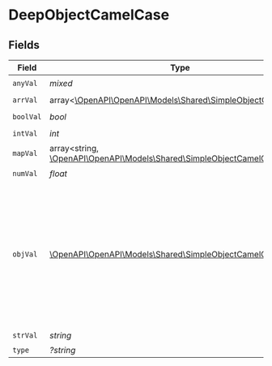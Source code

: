 # DeepObjectCamelCase


## Fields

| Field                                                                                                                                                             | Type                                                                                                                                                              | Required                                                                                                                                                          | Description                                                                                                                                                       | Example                                                                                                                                                           |
| ----------------------------------------------------------------------------------------------------------------------------------------------------------------- | ----------------------------------------------------------------------------------------------------------------------------------------------------------------- | ----------------------------------------------------------------------------------------------------------------------------------------------------------------- | ----------------------------------------------------------------------------------------------------------------------------------------------------------------- | ----------------------------------------------------------------------------------------------------------------------------------------------------------------- |
| `anyVal`                                                                                                                                                          | *mixed*                                                                                                                                                           | :heavy_check_mark:                                                                                                                                                | N/A                                                                                                                                                               |                                                                                                                                                                   |
| `arrVal`                                                                                                                                                          | array<[\OpenAPI\OpenAPI\Models\Shared\SimpleObjectCamelCase](../../Models/Shared/SimpleObjectCamelCase.md)>                                                       | :heavy_check_mark:                                                                                                                                                | N/A                                                                                                                                                               | ["...","..."]                                                                                                                                                     |
| `boolVal`                                                                                                                                                         | *bool*                                                                                                                                                            | :heavy_check_mark:                                                                                                                                                | N/A                                                                                                                                                               | true                                                                                                                                                              |
| `intVal`                                                                                                                                                          | *int*                                                                                                                                                             | :heavy_check_mark:                                                                                                                                                | N/A                                                                                                                                                               | 1                                                                                                                                                                 |
| `mapVal`                                                                                                                                                          | array<string, [\OpenAPI\OpenAPI\Models\Shared\SimpleObjectCamelCase](../../Models/Shared/SimpleObjectCamelCase.md)>                                               | :heavy_check_mark:                                                                                                                                                | N/A                                                                                                                                                               | {"key":"..."}                                                                                                                                                     |
| `numVal`                                                                                                                                                          | *float*                                                                                                                                                           | :heavy_check_mark:                                                                                                                                                | N/A                                                                                                                                                               | 1.1                                                                                                                                                               |
| `objVal`                                                                                                                                                          | [\OpenAPI\OpenAPI\Models\Shared\SimpleObjectCamelCase](../../Models/Shared/SimpleObjectCamelCase.md)                                                              | :heavy_check_mark:                                                                                                                                                | A simple object that uses all our supported primitive types and enums and has optional properties.<br/><br/>[A link to the external docs.](https://docs.speakeasyapi.dev) |                                                                                                                                                                   |
| `strVal`                                                                                                                                                          | *string*                                                                                                                                                          | :heavy_check_mark:                                                                                                                                                | N/A                                                                                                                                                               | test                                                                                                                                                              |
| `type`                                                                                                                                                            | *?string*                                                                                                                                                         | :heavy_minus_sign:                                                                                                                                                | N/A                                                                                                                                                               |                                                                                                                                                                   |